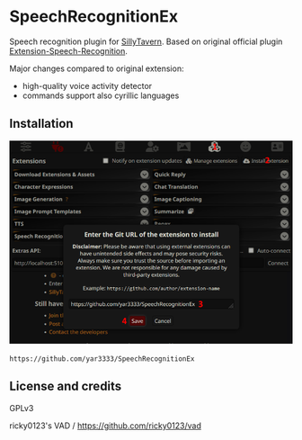 # SpeechRecognitionEx 

Speech recognition plugin for [SillyTavern](https://sillytavernai.com/).
Based on original official plugin [Extension-Speech-Recognition](https://github.com/SillyTavern/Extension-Speech-Recognition).

Major changes compared to original extension:

  * high-quality voice activity detector
  * commands support also cyrillic languages

## Installation

![Alt text](how-to-install.png)

`https://github.com/yar3333/SpeechRecognitionEx`

## License and credits

GPLv3

ricky0123's VAD / https://github.com/ricky0123/vad
